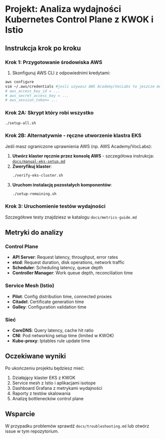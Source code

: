 # Projekt: Analiza wydajności Kubernetes Control Plane z KWOK i Istio

[//]: # (## Przegląd projektu)

[//]: # ()
[//]: # (Ten projekt demonstruje jak:)

[//]: # (1. Zainstalować symulator KWOK na klastrze EKS)

[//]: # (2. Wygenerować aplikacje service mesh za pomocą Istio isotope)

[//]: # (3. Przeprowadzić analizę wydajności Kubernetes control plane podczas skalowania)

[//]: # ()
[//]: # (## Wymagania wstępne)

[//]: # ()
[//]: # (- Konto AWS z odpowiednimi uprawnieniami)

[//]: # (- AWS CLI skonfigurowane)

[//]: # (- kubectl zainstalowane)

[//]: # (- Helm 3.x)

[//]: # (- Docker &#40;opcjonalnie&#41;)

[//]: # ()
[//]: # (## Struktura projektu)

[//]: # ()
[//]: # (```)

[//]: # (├── README.md                   # Ta instrukcja)

[//]: # (├── scripts/                    # Skrypty instalacyjne i konfiguracyjne)

[//]: # (│   ├── 01-setup-eks.sh        # Instalacja klastra EKS)

[//]: # (│   ├── 02-install-kwok.sh     # Instalacja KWOK)

[//]: # (│   ├── 03-install-istio.sh    # Instalacja Istio)

[//]: # (│   ├── 04-deploy-isotope.sh   # Wdrożenie aplikacji isotope)

[//]: # (│   └── 05-monitoring.sh       # Konfiguracja monitorowania)

[//]: # (├── configs/                    # Pliki konfiguracyjne)

[//]: # (│   ├── cluster-config.yaml    # Konfiguracja klastra EKS)

[//]: # (│   ├── kwok-config.yaml       # Konfiguracja KWOK)

[//]: # (│   ├── istio-config.yaml      # Konfiguracja Istio)

[//]: # (│   └── isotope-topology.yaml  # Topologia aplikacji isotope)

[//]: # (├── monitoring/                 # Konfiguracje monitorowania)

[//]: # (│   ├── prometheus-config.yaml)

[//]: # (│   ├── grafana-dashboards/)

[//]: # (│   └── alerts.yaml)

[//]: # (└── docs/                      # Dodatkowa dokumentacja)

[//]: # (    ├── metrics-guide.md)

[//]: # (    └── troubleshooting.md)

[//]: # (```)

## Instrukcja krok po kroku

### Krok 1: Przygotowanie środowiska AWS

1. Skonfiguruj AWS CLI z odpowiednimi kredytami:
```bash
aws configure
vim ~/.aws/credentials #jesli uzywasz AWS Academy/VocLabs to jeszcze musisz mieć tutaj tez odpowiednie pola :
# aws_access_key_id = ...
# aws_secret_access_key = ...
# aws_session_token= ...
```

### Krok 2A: Skrypt który robi wszystko

```bash
./setup-all.sh
```

### Krok 2B: Alternatywnie - ręczne utworzenie klastra EKS

Jeśli masz ograniczone uprawnienia AWS (np. AWS Academy/VocLabs):

1. **Utwórz klaster ręcznie przez konsolę AWS** - szczegółowa instrukcja: [`docs/manual-eks-setup.md`](docs/manual-eks-setup.md)
2. **Zweryfikuj klaster**:
   ```bash
   ./verify-eks-cluster.sh
   ```
3. **Uruchom instalację pozostałych komponentów**:
   ```bash
   ./setup-remaining.sh
   ```

### Krok 3: Uruchomienie testów wydajności

Szczegółowe testy znajdziesz w katalogu `docs/metrics-guide.md`

## Metryki do analizy

### Control Plane
- **API Server**: Request latency, throughput, error rates
- **etcd**: Request duration, disk operations, network traffic
- **Scheduler**: Scheduling latency, queue depth
- **Controller Manager**: Work queue depth, reconciliation time

### Service Mesh (Istio)
- **Pilot**: Config distribution time, connected proxies
- **Citadel**: Certificate generation time
- **Galley**: Configuration validation time

### Sieć
- **CoreDNS**: Query latency, cache hit ratio
- **CNI**: Pod networking setup time (limited w KWOK)
- **Kube-proxy**: Iptables rule update time

## Oczekiwane wyniki

Po ukończeniu projektu będziesz mieć:
1. Działający klaster EKS z KWOK
2. Service mesh z Istio i aplikacjami isotope
3. Dashboard Grafana z metrykami wydajności
4. Raporty z testów skalowania
5. Analizę bottlenecków control plane

## Wsparcie

W przypadku problemów sprawdź `docs/troubleshooting.md` lub otwórz issue w tym repozytorium.